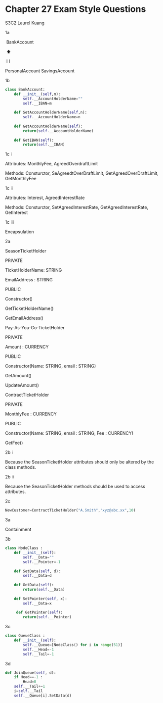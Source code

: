 # Chapter 27 Exam Style Questions

S3C2 Laurel Kuang



1a

​                           BankAccount

​                                    ⬆

​            I                                               I

PersonalAccount                SavingsAccount



1b

```python
class BankAccount:
    def __init__(self,m):
        self.__AccountHolderName=""
        self.__IBAN=m
        
    def SetAccountHolderName(self,n):
        self.__AccountHolderName=n
        
    def GetAccountHolderName(self):
        return(self.__AccountHolderName)
    
    def GetIBAN(self):
        return(self.__IBAN)
```



1c i

Attributes: MonthlyFee, AgreedOverdraftLimit

Methods: Consturctor, SeAgreedtOverDraftLimit, GetAgreedOverDraftLimit, GetMonthlyFee



1c ii

Attributes: Interest, AgreedInterestRate

Methods: Consturctor, SetAgreedInterestRate, GetAgreedInterestRate, GetInterest



1c iii

Encapsulation



2a

SeasonTicketHolder

PRIVATE

TicketHolderName: STRING

EmailAddress : STRING

PUBLIC

Constructor()

GetTicketHolderName()

GetEmailAddress()



Pay-As-You-Go-TicketHolder

PRIVATE

Amount : CURRENCY

PUBLIC

Constructor(Name: STRING, email : STRING)

GetAmount()

UpdateAmount()



ContractTicketHolder

PRIVATE

MonthlyFee : CURRENCY

PUBLIC

Constructor(Name: STRING, email : STRING, Fee : CURRENCY)

GetFee()



2b i

Because the SeasonTicketHolder attributes should only be altered by the class methods.



2b ii

Because the SeasonTicketHolder methods should be used to access attributes.



2c

```python
NewCustomer=ContractTicketHolder("A.Smith","xyz@abc.xx",10)
```



3a

Containment



3b

```python
class NodeClass :
    def __init__(self):
        self.__Data=""
        self.__Pointer=-1
    
    def SetData(self, d):
        self.__Data=d
    
    def GetData(self):
        return(self.__Data)
    
    def SetPointer(self, x):
        self.__Data=x
        
     def GetPointer(self):
        return(self.__Pointer)
```



3c

```python
class QueueClass :
    def __init__(self):
        self.__Queue=[NodeClass() for i in range(51)]
        self.__Head=-1
        self.__Tail=-1
```



3d

```python
def JoinQueue(self, d):
    if Head==-1 :
        Head=0
    self.__Tail+=1 
    i=self.__Tail
    self.__Queue[i].SetData(d)
```